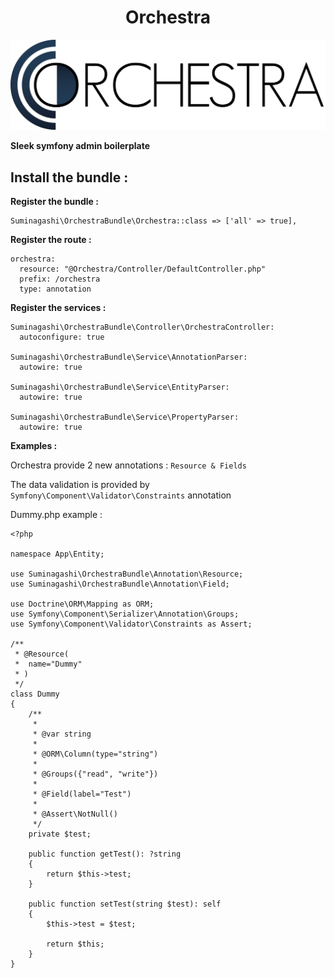 <h1 style="text-align:center">Orchestra</h1>

![orchestra](public/img/orchestra.png)

**Sleek symfony admin boilerplate**


## Install the bundle :

**Register the bundle :**

```
Suminagashi\OrchestraBundle\Orchestra::class => ['all' => true],
```

**Register the route :**

```
orchestra:
  resource: "@Orchestra/Controller/DefaultController.php"
  prefix: /orchestra
  type: annotation
```

**Register the services :**

```
Suminagashi\OrchestraBundle\Controller\OrchestraController:
  autoconfigure: true

Suminagashi\OrchestraBundle\Service\AnnotationParser:
  autowire: true

Suminagashi\OrchestraBundle\Service\EntityParser:
  autowire: true

Suminagashi\OrchestraBundle\Service\PropertyParser:
  autowire: true
```

**Examples :**

Orchestra provide 2 new annotations : `Resource & Fields`

The data validation is provided by `Symfony\Component\Validator\Constraints` annotation

Dummy.php example :

```
<?php

namespace App\Entity;

use Suminagashi\OrchestraBundle\Annotation\Resource;
use Suminagashi\OrchestraBundle\Annotation\Field;

use Doctrine\ORM\Mapping as ORM;
use Symfony\Component\Serializer\Annotation\Groups;
use Symfony\Component\Validator\Constraints as Assert;

/**
 * @Resource(
 *  name="Dummy"
 * )
 */
class Dummy
{
    /**
     *
     * @var string
     *
     * @ORM\Column(type="string")
     *
     * @Groups({"read", "write"})
     *
     * @Field(label="Test")
     *
     * @Assert\NotNull()
     */
    private $test;

    public function getTest(): ?string
    {
        return $this->test;
    }

    public function setTest(string $test): self
    {
        $this->test = $test;

        return $this;
    }
}
```
